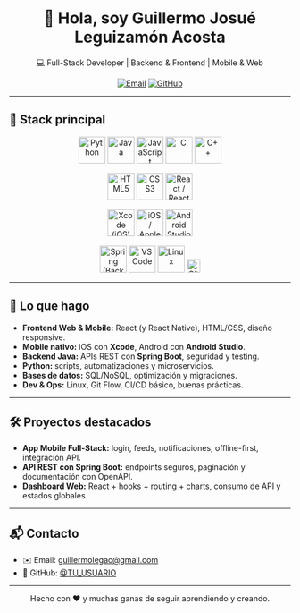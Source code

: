 <h1 align="center">👋 Hola, soy Guillermo Josué Leguizamón Acosta</h1>
<p align="center">
💻 Full-Stack Developer | Backend & Frontend | Mobile & Web
</p>

<p align="center">
  <a href="mailto:guillermolegac@gmail.com"><img alt="Email" src="https://img.shields.io/badge/Email-guillermolegac%40gmail.com-informational?logo=gmail"></a>
  <a href="https://github.com/TU_USUARIO"><img alt="GitHub" src="https://img.shields.io/badge/GitHub-TU__USUARIO-black?logo=github"></a>
</p>

---

## 🚀 Stack principal

<p align="center">
  <!-- Lenguajes -->
  <img src="https://cdn.jsdelivr.net/gh/devicons/devicon/icons/python/python-original.svg" height="48" alt="Python"/>
  <img src="https://cdn.jsdelivr.net/gh/devicons/devicon/icons/java/java-original.svg" height="48" alt="Java"/>
  <img src="https://cdn.jsdelivr.net/gh/devicons/devicon/icons/javascript/javascript-original.svg" height="48" alt="JavaScript"/>
  <img src="https://cdn.jsdelivr.net/gh/devicons/devicon/icons/c/c-original.svg" height="48" alt="C"/>
  <img src="https://cdn.jsdelivr.net/gh/devicons/devicon/icons/cplusplus/cplusplus-original.svg" height="48" alt="C++"/>
</p>

<p align="center">
  <!-- Frontend -->
  <img src="https://cdn.jsdelivr.net/gh/devicons/devicon/icons/html5/html5-original.svg" height="48" alt="HTML5"/>
  <img src="https://cdn.jsdelivr.net/gh/devicons/devicon/icons/css3/css3-original.svg" height="48" alt="CSS3"/>
  <img src="https://cdn.jsdelivr.net/gh/devicons/devicon/icons/react/react-original.svg" height="48" alt="React / React Native"/>
</p>

<p align="center">
  <!-- Mobile / IDEs -->
  <img src="https://cdn.jsdelivr.net/gh/devicons/devicon/icons/xcode/xcode-original.svg" height="48" alt="Xcode (iOS)"/>
  <img src="https://cdn.jsdelivr.net/gh/devicons/devicon/icons/apple/apple-original.svg" height="48" alt="iOS / Apple"/>
  <img src="https://cdn.jsdelivr.net/gh/devicons/devicon/icons/androidstudio/androidstudio-original.svg" height="48" alt="Android Studio"/>
</p>

<p align="center">
  <!-- Backend / Herramientas -->
  <img src="https://cdn.jsdelivr.net/gh/devicons/devicon/icons/spring/spring-original.svg" height="48" alt="Spring (Backend)"/>
  <img src="https://cdn.jsdelivr.net/gh/devicons/devicon/icons/vscode/vscode-original.svg" height="48" alt="VS Code"/>
  <img src="https://cdn.jsdelivr.net/gh/devicons/devicon/icons/linux/linux-original.svg" height="48" alt="Linux"/>
  <img src="https://img.shields.io/badge/Git-Control%20de%20versiones-orange?logo=git" height="24" alt="Git"/>
</p>

---

## 🧩 Lo que hago
- **Frontend Web & Mobile:** React (y React Native), HTML/CSS, diseño responsive.
- **Mobile nativo:** iOS con **Xcode**, Android con **Android Studio**.
- **Backend Java:** APIs REST con **Spring Boot**, seguridad y testing.
- **Python:** scripts, automatizaciones y microservicios.
- **Bases de datos:** SQL/NoSQL, optimización y migraciones.
- **Dev & Ops:** Linux, Git Flow, CI/CD básico, buenas prácticas.

---

## 🛠️ Proyectos destacados
- **App Mobile Full-Stack:** login, feeds, notificaciones, offline-first, integración API.
- **API REST con Spring Boot:** endpoints seguros, paginación y documentación con OpenAPI.
- **Dashboard Web:** React + hooks + routing + charts, consumo de API y estados globales.

---

## 📬 Contacto
- ✉️ Email: [guillermolegac@gmail.com](mailto:guillermolegac@gmail.com)  
- 🐙 GitHub: [@TU_USUARIO](https://github.com/TU_USUARIO)  

---

<p align="center">Hecho con ❤️ y muchas ganas de seguir aprendiendo y creando.</p>
